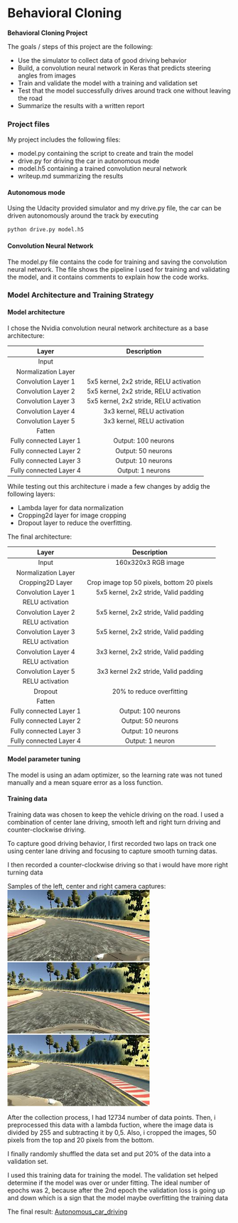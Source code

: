 # **Behavioral Cloning** 

**Behavioral Cloning Project**

The goals / steps of this project are the following:
* Use the simulator to collect data of good driving behavior
* Build, a convolution neural network in Keras that predicts steering angles from images
* Train and validate the model with a training and validation set
* Test that the model successfully drives around track one without leaving the road
* Summarize the results with a written report

### Project files

My project includes the following files:
* model.py containing the script to create and train the model
* drive.py for driving the car in autonomous mode
* model.h5 containing a trained convolution neural network 
* writeup.md summarizing the results

#### Autonomous mode
Using the Udacity provided simulator and my drive.py file, the car can be driven autonomously around the track by executing 
```sh
python drive.py model.h5
```

#### Convolution Neural Network

The model.py file contains the code for training and saving the convolution neural network. The file shows the pipeline I used for training and validating the model, and it contains comments to explain how the code works.


### Model Architecture and Training Strategy

#### Model architecture

I chose the Nvidia convolution neural network architecture as a base architecture:

| Layer 				 |     Description								| 
|:----------------------:|:--------------------------------------------:| 
| Input					 |												| 
| Normalization Layer	 |												| 
| Convolution Layer 1  	 | 5x5 kernel, 2x2 stride, RELU activation 		|
| Convolution Layer 2  	 | 5x5 kernel, 2x2 stride, RELU activation 		|
| Convolution Layer 3  	 | 5x5 kernel, 2x2 stride, RELU activation 		|
| Convolution Layer 4  	 | 3x3 kernel, RELU activation 					|
| Convolution Layer 5  	 | 3x3 kernel, RELU activation 					|
| Fatten				 |												|
| Fully connected Layer 1| Output: 100 neurons							|
| Fully connected Layer 2| Output: 50 neurons							|
| Fully connected Layer 3| Output: 10 neurons							|
| Fully connected Layer 4| Output: 1 neurons							|


While testing out this architecture i made a few changes by addig the following layers:

* Lambda layer for data normalization
* Cropping2d layer for image cropping 
* Dropout layer to reduce the overfitting.

The final architecture:

| Layer 				 |     Description								| 
|:----------------------:|:--------------------------------------------:| 
| Input					 | 160x320x3 RGB image 							| 
| Normalization Layer	 |  											|
| Cropping2D Layer		 | Crop image top 50 pixels, bottom 20 pixels 	| 
| Convolution Layer 1  	 | 5x5 kernel, 2x2 stride, Valid padding		|
| RELU activation 		 |												|
| Convolution Layer 2  	 | 5x5 kernel, 2x2 stride, Valid padding		|
| RELU activation 		 |												|
| Convolution Layer 3  	 | 5x5 kernel, 2x2 stride, Valid padding		|
| RELU activation 		 |												|
| Convolution Layer 4  	 | 3x3 kernel, 2x2 stride, Valid padding		|
| RELU activation 		 |												|
| Convolution Layer 5  	 | 3x3 kernel 2x2 stride, Valid padding			|
| RELU activation 		 |												|
| Dropout 				 | 20% to reduce overfitting					|
| Fatten				 | 												|
| Fully connected Layer 1| Output: 100 neurons							|
| Fully connected Layer 2| Output: 50 neurons							|
| Fully connected Layer 3| Output: 10 neurons							|
| Fully connected Layer 4| Output: 1 neuron								|



#### Model parameter tuning

The model is using an adam optimizer, so the learning rate was not tuned manually and a mean square error as a loss function. 

#### Training data

Training data was chosen to keep the vehicle driving on the road. I used a combination of center lane driving, smooth left and right turn driving and counter-clockwise driving.

To capture good driving behavior, I first recorded two laps on track one using center lane driving and focusing to capture smooth turning datas.

I then recorded a counter-clockwise driving so that i would have more right turning data  

Samples of the left, center and right camera captures:
![left_image](./sample/left_2018_05_16_11_11_01_301.jpg)
![center_image](./sample/center_2018_05_16_11_11_01_301.jpg)
![right_image](./sample/right_2018_05_16_11_11_01_301.jpg)

After the collection process, I had 12734 number of data points. Then, i preprocessed this data with a lambda fuction, where the image data is divided by 255 and subtracting it by 0,5. Also, i cropped the images, 50 pixels from the top and 20 pixels from the bottom.

I finally randomly shuffled the data set and put 20% of the data into a validation set. 

I used this training data for training the model. The validation set helped determine if the model was over or under fitting. The ideal number of epochs was 2, because after the 2nd epoch the validation loss is going up and down which is a sign that the model maybe overfitting the training data

The final result:
[Autonomous_car_driving](https://youtu.be/Ye1l_cX-hd8)